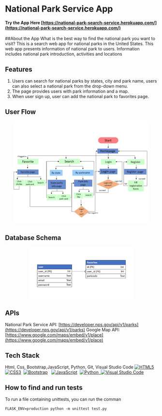 # National Park Service App

#### Try the App Here  <span> [https://national-park-search-service.herokuapp.com/](https://national-park-search-service.herokuapp.com/) </span>



##About the App
What is the best way to find the national park you want to visit? This is a search web app for national parks in the United States. This web app presents information of national park to users. Information includes national park introduction, activities and locations

## Features

1. Users can search for national parks by states, city and park name, users can also select a national park from the drop-down menu.
2. The page provides users with park information and a map.
3. When user sign up, user can add the national park to favorites page.


## User Flow
<div style="text-align:center">
<img src="/images/userflow.jpg" width="90%"></img>
</div>

## Database Schema
<div style="text-align:center">
<img src="/images/schema.JPG" width="70%" ></img>
</div>

## APIs
National Park Service API: [https://developer.nps.gov/api/v1/parks](https://developer.nps.gov/api/v1/parks)
Google Map API: [https://www.google.com/maps/embed/v1/place](https://www.google.com/maps/embed/v1/place)

## Tech Stack
Html, Css, Bootstrap,JavaScript, Python, Git, Visual Studio Code
<a href="https://www.w3.org/TR/html5/" title="HTML5"><img src="https://cdn.jsdelivr.net/gh/devicons/devicon/icons/html5/html5-original.svg" alt="HTML5" width="21px" height="21px"></a> &nbsp;<a href="https://www.w3.org/TR/CSS/" title="CSS3"><img src="https://cdn.jsdelivr.net/gh/devicons/devicon/icons/css3/css3-original.svg" alt="CSS3" width="21px" height="21px"></a> &nbsp;<a href="https://getbootstrap.com/" title="Bootstrap"><img src="https://cdn.jsdelivr.net/gh/devicons/devicon/icons/bootstrap/bootstrap-original.svg" alt="Bootstrap" width="21px" height="21px"></a> &nbsp; <a href="https://developer.mozilla.org/en-US/docs/Web/JavaScript" title="JavaScript"><img src="https://cdn.jsdelivr.net/gh/devicons/devicon/icons/javascript/javascript-original.svg" alt="JavaScript" width="21px" height="21px"></a> &nbsp;<a href="https://www.python.org/" title="Python"><img src="https://cdn.jsdelivr.net/gh/devicons/devicon/icons/python/python-original.svg" alt="Python" width="21px" height="21px"> &nbsp;<a href="https://code.visualstudio.com/" title="Visual Studio Code"><img src="https://cdn.jsdelivr.net/gh/devicons/devicon/icons/vscode/vscode-original.svg" alt="Visual Studio Code" width="21px" height="21px"></a>

## How to find and run tests

To run a file containing unittests, you can run the comman

```
FLASK_ENV=production python -m unittest test.py
```
